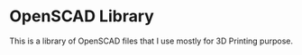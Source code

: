 # OpenSCAD Library

This is a library of OpenSCAD files that I use mostly for 3D Printing purpose.

